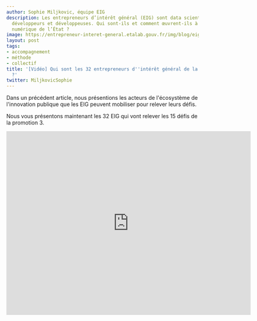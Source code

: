 ```yaml
---
author: Sophie Miljkovic, équipe EIG
description: Les entrepreneurs d’intérêt général (EIG) sont data scientists, designers,
  développeurs et développeuses. Qui sont-ils et comment œuvrent-ils à la transformation
  numérique de l’État ?
image: https://entrepreneur-interet-general.etalab.gouv.fr/img/blog/eig3-assemblee-nationale.png
layout: post
tags:
- accompagnement
- méthode
- collectif
title: '[Vidéo] Qui sont les 32 entrepreneurs d''intérêt général de la promotion 3
  ?'
twitter: MiljkovicSophie
---
```


Dans un précédent article, nous présentions les acteurs de l'écosystème de l'innovation publique que les EIG peuvent mobiliser pour relever leurs défis.

Nous vous présentons maintenant les 32 EIG qui vont relever les 15 défis de la promotion 3. 

<iframe frameborder="0" width="640" height="480" src="https://www.dailymotion.com/embed/video/x75h2pz" allowfullscreen allow="autoplay"></iframe>